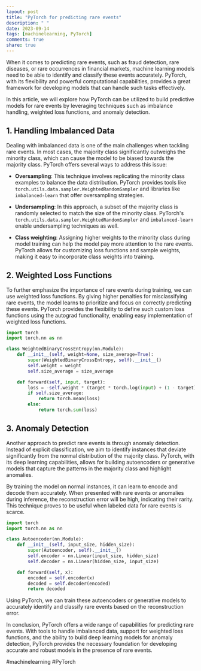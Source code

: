 ```yaml
---
layout: post
title: "PyTorch for predicting rare events"
description: " "
date: 2023-09-14
tags: [machinelearning, PyTorch]
comments: true
share: true
---
```


When it comes to predicting rare events, such as fraud detection, rare diseases, or rare occurrences in financial markets, machine learning models need to be able to identify and classify these events accurately. PyTorch, with its flexibility and powerful computational capabilities, provides a great framework for developing models that can handle such tasks effectively.

In this article, we will explore how PyTorch can be utilized to build predictive models for rare events by leveraging techniques such as imbalance handling, weighted loss functions, and anomaly detection.

## 1. Handling Imbalanced Data
Dealing with imbalanced data is one of the main challenges when tackling rare events. In most cases, the majority class significantly outweighs the minority class, which can cause the model to be biased towards the majority class. PyTorch offers several ways to address this issue:

- **Oversampling**: This technique involves replicating the minority class examples to balance the data distribution. PyTorch provides tools like `torch.utils.data.sampler.WeightedRandomSampler` and libraries like `imbalanced-learn` that offer oversampling strategies.

- **Undersampling**: In this approach, a subset of the majority class is randomly selected to match the size of the minority class. PyTorch's `torch.utils.data.sampler.WeightedRandomSampler` and `imbalanced-learn` enable undersampling techniques as well.

- **Class weighting**: Assigning higher weights to the minority class during model training can help the model pay more attention to the rare events. PyTorch allows for customizing loss functions and sample weights, making it easy to incorporate class weights into training.

## 2. Weighted Loss Functions
To further emphasize the importance of rare events during training, we can use weighted loss functions. By giving higher penalties for misclassifying rare events, the model learns to prioritize and focus on correctly predicting these events. PyTorch provides the flexibility to define such custom loss functions using the autograd functionality, enabling easy implementation of weighted loss functions.

```python
import torch
import torch.nn as nn

class WeightedBinaryCrossEntropy(nn.Module):
    def __init__(self, weight=None, size_average=True):
        super(WeightedBinaryCrossEntropy, self).__init__()
        self.weight = weight
        self.size_average = size_average

    def forward(self, input, target):
        loss = -self.weight * (target * torch.log(input) + (1 - target) * torch.log(1 - input))
        if self.size_average:
            return torch.mean(loss)
        else:
            return torch.sum(loss)
```

## 3. Anomaly Detection
Another approach to predict rare events is through anomaly detection. Instead of explicit classification, we aim to identify instances that deviate significantly from the normal distribution of the majority class. PyTorch, with its deep learning capabilities, allows for building autoencoders or generative models that capture the patterns in the majority class and highlight anomalies.

By training the model on normal instances, it can learn to encode and decode them accurately. When presented with rare events or anomalies during inference, the reconstruction error will be high, indicating their rarity. This technique proves to be useful when labeled data for rare events is scarce.

```python
import torch
import torch.nn as nn

class Autoencoder(nn.Module):
    def __init__(self, input_size, hidden_size):
        super(Autoencoder, self).__init__()
        self.encoder = nn.Linear(input_size, hidden_size)
        self.decoder = nn.Linear(hidden_size, input_size)

    def forward(self, x):
        encoded = self.encoder(x)
        decoded = self.decoder(encoded)
        return decoded
```

Using PyTorch, we can train these autoencoders or generative models to accurately identify and classify rare events based on the reconstruction error.

In conclusion, PyTorch offers a wide range of capabilities for predicting rare events. With tools to handle imbalanced data, support for weighted loss functions, and the ability to build deep learning models for anomaly detection, PyTorch provides the necessary foundation for developing accurate and robust models in the presence of rare events.

#machinelearning #PyTorch